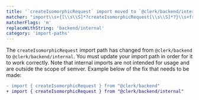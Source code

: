 ```yaml
---
title: '`createIsomorphicRequest` import moved to `@clerk/backend/internal`'
matcher: "import\\s+{[\\s\\S]*?createIsomorphicRequest[\\s\\S]*?}\\s+from\\s+['\"]@clerk\\/(backend)['\"]"
matcherFlags: 'm'
replaceWithString: 'backend/internal'
category: 'import-paths'
---
```


The `createIsomorphicRequest` import path has changed from `@clerk/backend` to `@clerk/backend/internal`. You must update your import path in order for it to work correctly. Note that internal imports are not intended for usage and are outside the scope of semver. Example below of the fix that needs to be made:

```diff
- import { createIsomorphicRequest } from "@clerk/backend"
+ import { createIsomorphicRequest } from "@clerk/backend/internal"
```
